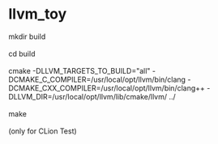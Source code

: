 # llvm_toy

mkdir build<br>
<br>
cd build<br>
<br>
cmake -DLLVM_TARGETS_TO_BUILD="all"  -DCMAKE_C_COMPILER=/usr/local/opt/llvm/bin/clang -DCMAKE_CXX_COMPILER=/usr/local/opt/llvm/bin/clang++ -DLLVM_DIR=/usr/local/opt/llvm/lib/cmake/llvm/ ../<br>
<br>
make<br>
<br>
(only for CLion Test)
